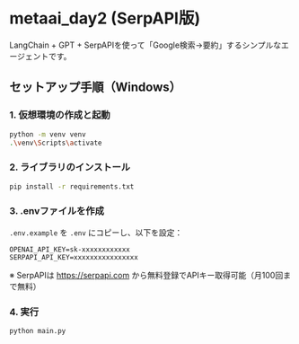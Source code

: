 # metaai_day2 (SerpAPI版)

LangChain + GPT + SerpAPIを使って「Google検索→要約」するシンプルなエージェントです。

## セットアップ手順（Windows）

### 1. 仮想環境の作成と起動
```bash
python -m venv venv
.\venv\Scripts\activate
```

### 2. ライブラリのインストール
```bash
pip install -r requirements.txt
```

### 3. .envファイルを作成
`.env.example` を `.env` にコピーし、以下を設定：

```
OPENAI_API_KEY=sk-xxxxxxxxxxxx
SERPAPI_API_KEY=xxxxxxxxxxxxxxxx
```

※ SerpAPIは https://serpapi.com から無料登録でAPIキー取得可能（月100回まで無料）

### 4. 実行
```bash
python main.py
```
